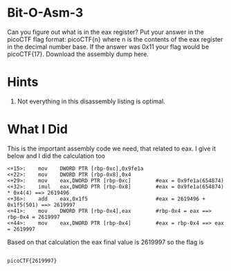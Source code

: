 # Bit-O-Asm-3

Can you figure out what is in the eax register? Put your answer in the picoCTF flag format: picoCTF{n} where n is the contents of the eax register in the decimal number base. If the answer was 0x11 your flag would be picoCTF{17}.
Download the assembly dump here.

# Hints

1. Not everything in this disassembly listing is optimal.

# What I Did

This is the important assembly code we need, that related to eax. I give it below
and I did the calculation too

```
<+15>:    mov    DWORD PTR [rbp-0xc],0x9fe1a
<+22>:    mov    DWORD PTR [rbp-0x8],0x4
<+29>:    mov    eax,DWORD PTR [rbp-0xc]        #eax = 0x9fe1a(654874)
<+32>:    imul   eax,DWORD PTR [rbp-0x8]        #eax = 0x9fe1a(654874) * 0x4(4) ==> 2619496
<+36>:    add    eax,0x1f5                      #eax = 2619496 + 0x1f5(501) ==> 2619997
<+41>:    mov    DWORD PTR [rbp-0x4],eax        #rbp-0x4 = eax ==> rbp-0x4 = 2619997
<+44>:    mov    eax,DWORD PTR [rbp-0x4]        #eax = rbp-0x4 ==> eax = 2619997
```

Based on that calculation the eax final value is 2619997
so the flag is

```

picoCTF{2619997}

```
